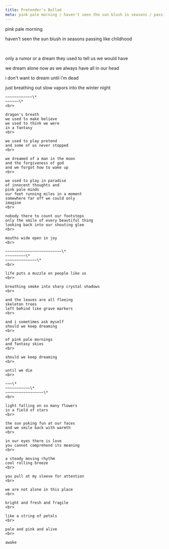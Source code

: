 ```yaml
---
title: Pretender's Ballad
meta: pink pale morning / haven't seen the sun blush in seasons / passing like childhood
---
```


pink pale morning
<br>

haven't seen the sun blush in seasons
passing like childhood
<!--excerpt--><br>

only a rumor or a dream
they used to tell us
we would have
<br>

we dream alone now
as we always have
all in our head
<br>

i don't want to dream
until i'm dead
<br>

just breathing out slow vapors
into the winter night
<br>

~~~\*
~~~~~~~~~~~~\*
~~~~~~\*
<br>

dragon's breath
we used to make believe
we used to think we were
in a fantasy
<br>

we used to play pretend
and some of us never stopped
<br>

we dreamed of a man in the moon
and the forgiveness of god
and we forgot how to wake up
<br>

we used to play in paradise
of innocent thoughts and
pink pale minds
our feet running miles in a moment
somewhere far off we could only
imagine
<br>

nobody there to count our footsteps
only the smile of every beautiful thing
looking back into our shouting glee
<br>

mouths wide open in joy
<br>

~~~~~~~~~~~~~~~~~~~~~~~~~\*
~~~~~~~~~\*
~~~~~~~~~~~~~~\*
<br>

life puts a muzzle on people like us
<br>

breathing smoke into sharp crystal shadows
<br>

and the leaves are all fleeing
skeleton trees
left behind like grave markers
<br>

and i sometimes ask myself
should we keep dreaming
<br>

of pink pale mornings
and fantasy skies
<br>

should we keep dreaming
<br>

until we die
<br>

~~~\*
~~~~~~~~~~~\*
~~~~~~~~~~~~~~~~~\*
<br>

light falling on so many flowers
in a field of stars
<br>

the sun poking fun at our faces
and we smile back with warmth
<br>

in our eyes there is love
you cannot comprehend its meaning
<br>

a steady moving rhythm
cool rolling breeze
<br>

you pull at my sleeve for attention
<br>

we are not alone in this place
<br>

bright and fresh and fragile
<br>

like a string of petals
<br>

pale and pink and alive
<br>

awake
